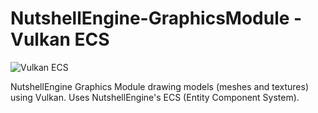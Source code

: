 # NutshellEngine-GraphicsModule - Vulkan ECS
![Vulkan ECS](https://i.imgur.com/rP4riaN.png)

NutshellEngine Graphics Module drawing models (meshes and textures) using Vulkan. Uses NutshellEngine's ECS (Entity Component System).